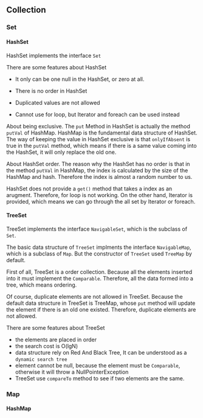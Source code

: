 ## Collection

### Set

#### HashSet

HashSet implements the interface `Set`

There are some features about HashSet

- It only can be one null in the HashSet, or zero at all.

- There is no order in HashSet

- Duplicated values are not allowed

- Cannot use for loop, but Iterator and foreach can be used instead



About being exclusive. The `put` Method in HashSet is actually the method `putVal` of HashMap. HashMap is the fundamental data structure of HashSet. The way of keeping the value in HashSet exclusive is that `onlyIfAbsent` is true in the `putVal` method, which means if there is a same value coming into the HashSet, it will only replace the old one.

About HashSet order. The reason why the HashSet has no order is that in the method `putVal` in HashMap, the index is calculated by the size of the HashMap and hash. Therefore the index is almost a random number to us.

HashSet does not provide a `get()` method that takes a index as an arugment. Therefore, for loop is not working. On the other hand, Iterator is provided, which means we can go through the all set by Iterator or foreach.



#### TreeSet

TreeSet implements the interface `NavigableSet`,  which is the subclass of `Set`.

The basic data structure of `TreeSet` implments the interface `NavigableMap`, which is a subclass of `Map`. But the constructor of `TreeSet` used `TreeMap` by default.

First of all, TreeSet is a order collection. Because all the elements inserted into it must implement the `Comparable`. Therefore, all the data formed into a tree, which means ordering.

Of course, duplicate elements are not allowed in TreeSet. Because the default data structure in TreeSet is TreeMap, whose `put` method will update the element if there is an old one existed. Therefore, duplicate elements are not allowed.

There are some features about TreeSet

- the elements are placed in order
- the search cost is O(lgN)
- data structure rely on Red And Black Tree, It can be understood as a `dynamic search tree`
- element cannot be null, because the element must be `Comparable`, otherwise it will throw a NullPointerException
- TreeSet use `compareTo` method to see if two elements are the same.





### Map

#### HashMap



